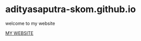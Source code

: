 # adityasaputra-skom.github.io
welcome to my website

[MY WEBSITE](https://adityasaputra-skom.github.io)
